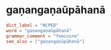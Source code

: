 # gaṇangaṇaūpāhanā

``` toml
dict_label = "NCPED"
word = "gaṇangaṇaūpāhanā"
grammar_comment = "feminine"
see_also = ["gaṇangaṇūpāhanā"]
```

